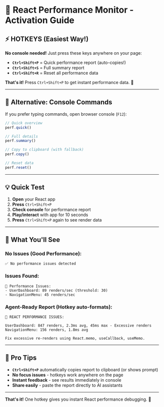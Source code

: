 # 🚀 React Performance Monitor - Activation Guide

## ⚡ HOTKEYS (Easiest Way!)

**No console needed!** Just press these keys anywhere on your page:

- **`Ctrl+Shift+P`** = Quick performance report (auto-copies!)
- **`Ctrl+Shift+S`** = Full summary report  
- **`Ctrl+Shift+R`** = Reset all performance data

**That's it!** Press `Ctrl+Shift+P` to get instant performance data. 🎯

---

## 🎯 Alternative: Console Commands

If you prefer typing commands, open browser console (`F12`):

```javascript
// Quick overview
perf.quick()

// Full details  
perf.summary()

// Copy to clipboard (with fallback)
perf.copy()

// Reset data
perf.reset()
```

---

## 💡 Quick Test

1. **Open** your React app
2. **Press** `Ctrl+Shift+P` 
3. **Check console** for performance report
4. **Play/interact** with app for 10 seconds
5. **Press** `Ctrl+Shift+P` again to see render data

---

## 🎯 What You'll See

### No Issues (Good Performance):
```
✅ No performance issues detected
```

### Issues Found:
```
🚨 Performance Issues:
- UserDashboard: 89 renders/sec (threshold: 30)
- NavigationMenu: 45 renders/sec  
```

### Agent-Ready Report (Hotkey auto-formats):
```
🚨 REACT PERFORMANCE ISSUES:

UserDashboard: 847 renders, 2.3ms avg, 45ms max - Excessive renders
NavigationMenu: 156 renders, 1.8ms avg

Fix excessive re-renders using React.memo, useCallback, useMemo.
```

---

## 🔧 Pro Tips

- **`Ctrl+Shift+P`** automatically copies report to clipboard (or shows prompt)
- **No focus issues** - hotkeys work anywhere on the page
- **Instant feedback** - see results immediately in console
- **Share easily** - paste the report directly to AI assistants

---

**That's it!** One hotkey gives you instant React performance debugging. 🚀 